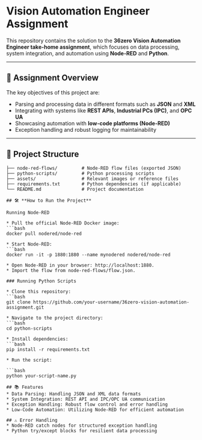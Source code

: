 # Vision Automation Engineer Assignment  

This repository contains the solution to the **36zero Vision Automation Engineer take-home assignment**, which focuses on data processing, system integration, and automation using **Node-RED** and **Python**.

---

## 🚀 **Assignment Overview**
The key objectives of this project are:  
- Parsing and processing data in different formats such as **JSON** and **XML**  
- Integrating with systems like **REST APIs**, **Industrial PCs (IPC)**, and **OPC UA**  
- Showcasing automation with **low-code platforms (Node-RED)**  
- Exception handling and robust logging for maintainability  

---

## 📁 **Project Structure**
```plaintext
├── node-red-flows/         # Node-RED flow files (exported JSON)
├── python-scripts/         # Python processing scripts
├── assets/                 # Relevant images or reference files
├── requirements.txt        # Python dependencies (if applicable)
└── README.md               # Project documentation

## 🛠 **How to Run the Project**

Running Node-RED

* Pull the official Node-RED Docker image:
```bash
docker pull nodered/node-red

* Start Node-RED:
```bash
docker run -it -p 1880:1880 --name mynodered nodered/node-red

* Open Node-RED in your browser: http://localhost:1880.
* Import the flow from node-red-flows/flow.json.

### Running Python Scripts

* Clone this repository:
```bash
git clone https://github.com/your-username/36zero-vision-automation-assignment.git

* Navigate to the project directory:
```bash
cd python-scripts

* Install dependencies:
```bash
pip install -r requirements.txt

* Run the script:

```bash
python your-script-name.py

## 📚 Features
* Data Parsing: Handling JSON and XML data formats
* System Integration: REST API and IPC/OPC UA communication
* Exception Handling: Robust flow control and error handling
* Low-Code Automation: Utilizing Node-RED for efficient automation

## ⚠️ Error Handling
* Node-RED catch nodes for structured exception handling
* Python try/except blocks for resilient data processing
